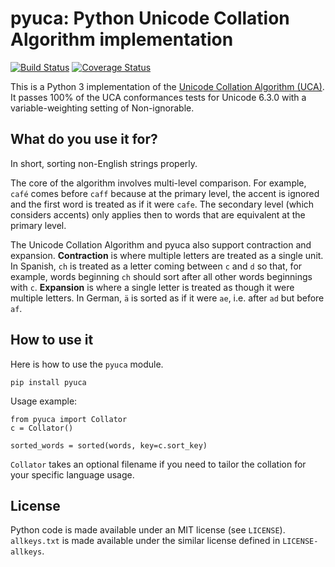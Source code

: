 # pyuca: Python Unicode Collation Algorithm implementation

[![Build Status](https://travis-ci.org/jtauber/pyuca.png?branch=master)](https://travis-ci.org/jtauber/pyuca)
[![Coverage Status](https://coveralls.io/repos/jtauber/pyuca/badge.png?branch=master)](https://coveralls.io/r/jtauber/pyuca?branch=master)

This is a Python 3 implementation of the
[Unicode Collation Algorithm (UCA)](http://unicode.org/reports/tr10/). It
passes 100% of the UCA conformances tests for Unicode 6.3.0 with a
variable-weighting setting of Non-ignorable.

## What do you use it for?

In short, sorting non-English strings properly.

The core of the algorithm involves multi-level comparison. For example,
``café`` comes before ``caff`` because at the primary level, the accent is
ignored and the first word is treated as if it were ``cafe``. The secondary
level (which considers accents) only applies then to words that are equivalent
at the primary level.

The Unicode Collation Algorithm and pyuca also support contraction and
expansion. **Contraction** is where multiple letters are treated as a single
unit. In Spanish, ``ch`` is treated as a letter coming between ``c`` and ``d``
so that, for example, words beginning ``ch`` should sort after all other words
beginnings with ``c``. **Expansion** is where a single letter is treated as
though it were multiple letters. In German, ``ä`` is sorted as if it were
``ae``, i.e. after ``ad`` but before ``af``.

## How to use it

Here is how to use the ``pyuca`` module.

    pip install pyuca

Usage example:

    from pyuca import Collator
    c = Collator()

    sorted_words = sorted(words, key=c.sort_key)

``Collator`` takes an optional filename if you need to tailor the collation
for your specific language usage.

## License

Python code is made available under an MIT license (see `LICENSE`).
`allkeys.txt` is made available under the similar license defined in
`LICENSE-allkeys`.
